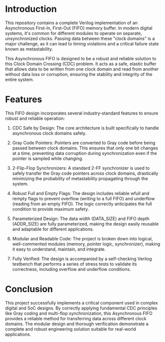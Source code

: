 # Introduction
This repository contains a complete Verilog implementation of an Asynchronous First-In, First-Out (FIFO) memory buffer. In modern digital systems, it's common for different modules to operate on separate, unsynchronized clocks. Passing data between these "clock domains" is a major challenge, as it can lead to timing violations and a critical failure state known as metastability.

This Asynchronous FIFO is designed to be a robust and reliable solution to this Clock Domain Crossing (CDC) problem. It acts as a safe, elastic buffer that allows data to be written from one clock domain and read from another without data loss or corruption, ensuring the stability and integrity of the entire system.

# Features
This FIFO design incorporates several industry-standard features to ensure robust and reliable operation:

1) CDC Safe by Design: The core architecture is built specifically to handle asynchronous clock domains safely.

2) Gray Code Pointers: Pointers are converted to Gray code before being passed between clock domains. This ensures that only one bit changes at a time, preventing data corruption during synchronization even if the pointer is sampled while changing.

3) 2-Flip-Flop Synchronizers: A standard 2-FF synchronizer is used to safely transfer the Gray code pointers across clock domains, drastically minimizing the probability of metastability propagating through the system.

4) Robust Full and Empty Flags: The design includes reliable wfull and rempty flags to prevent overflow (writing to a full FIFO) and underflow (reading from an empty FIFO). The logic correctly anticipates the full condition to provide maximum safety.

5) Parameterized Design: The data width (DATA_SIZE) and FIFO depth (ADDR_SIZE) are fully parameterized, making the design easily reusable and adaptable for different applications.

6) Modular and Readable Code: The project is broken down into logical, well-commented modules (memory, pointer logic, synchronizer), making it easy to understand, maintain, and integrate.

7) Fully Verified: The design is accompanied by a self-checking Verilog testbench that performs a series of stress tests to validate its correctness, including overflow and underflow conditions.

# Conclusion
This project successfully implements a critical component used in complex digital and SoC designs. By correctly applying fundamental CDC principles like Gray coding and multi-flop synchronization, this Asynchronous FIFO provides a reliable method for transferring data across different clock domains. The modular design and thorough verification demonstrate a complete and robust engineering solution suitable for real-world applications.

